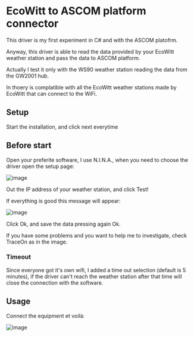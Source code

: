 # EcoWitt to ASCOM platform connector

This driver is my first experiment in C# and with the ASCOM platofrm.

Anyway, this driver is able to read the data provided by your EcoWitt weather station and pass the data to ASCOM platform.

Actually I test it only with the WS90 weather station reading the data from the GW2001 hub.

In thoery is complatible with all the EcoWitt weather stations made by EcoWitt that can connect to the WiFi.

## Setup

Start the installation, and click next everytime

## Before start

Open your preferite software, I use N.I.N.A., when you need to choose the driver open the setup page:

![image](https://github.com/user-attachments/assets/80f09ad6-dea8-41cb-9188-c109f6a8de05)

Out the IP address of your weather station, and click Test!

If everything is good this message will appear:

![image](https://github.com/user-attachments/assets/2c455a76-4b36-481c-9fc1-7af3b9df3d63)

Click Ok, and save the data pressing again Ok.

If you have some problems and you want to help me to investigate, check TraceOn as in the image.

### Timeout
Since everyone got it's own wifi, I added a time out selection (default is 5 minutes), if the driver can't reach the weather station after that time will close the connection with the software.


## Usage

Connect the equipment et voilà:

![image](https://github.com/user-attachments/assets/6337e953-e7c5-4cb2-a60d-c83980584435)



